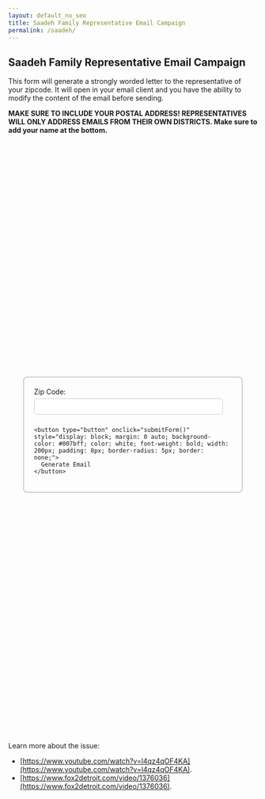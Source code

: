 ```yaml
---
layout: default_no_seo
title: Saadeh Family Representative Email Campaign
permalink: /saadeh/
---
```


<script>
  async function submitForm() {
    const zipCode = document.getElementById('zip').value;
    
    const apiUrl = `https://yra6hejx6k.execute-api.us-east-1.amazonaws.com/dev/get-representatives?zipcode=${zipCode}`;
    
    try {
      const response = await fetch(apiUrl);
      const data = await response.json();

      // Parsing the JSON, logging the value of the "email" key, and generating a mailto link
      data.forEach(item => {
        if (item.email) {
          const email = item.email;
          const subject = "Constituent Demand - HELP DR. SAADEH'S FAMILY";
          const body = `ADDRESS:

I am writing to urgently bring to your attention a matter of utmost importance that requires immediate action. I came across this report on Fox 2 Detroit, https://www.fox2detroit.com/video/1376036.

This is a horrific situation to be in. Dr. Yamaan Saadeh is a respected member of the Ann Arbor community and is currently embroiled in a harrowing situation as he endeavors to secure the safety and well-being of his family trapped in a conflict zone. Their lives are in peril, and swift intervention is crucial to prevent further tragedy.

The situation on the ground in Gaza demands an IMMEDIATE ceasefire. The ongoing conflict has placed innocent civilians, including children and the elderly, in grave danger. Lives are being shattered, families torn apart, and the humanitarian crisis is escalating by the hour. It is imperative that steps be taken to halt the violence and ensure the safety of all individuals caught in this turmoil.

As a constituent within your jurisdiction, I implore you to leverage your position and resources to extend a helping hand to Dr. Saadeh and his family. Your influence and connections can make a significant difference in facilitating their safe passage out of the conflict zone. Every moment is precious, and your prompt intervention can be the lifeline that these vulnerable individuals desperately need.

I demand, as your constituent, that you take immediate action to reach out to relevant authorities, utilize diplomatic channels, and exhaust all available means to provide assistance and ensure the safe evacuation of Dr. Saadeh's family. Time is of the essence, and any delay in your intervention could have dire consequences.

I urge you to act swiftly and decisively to bring about a ceasefire and to offer the necessary support and aid to evacuate innocent civilians from this conflict zone. The lives of Dr. Saadeh's family, along with countless others, depend on the urgency and efficacy of your response.

I will be eagerly awaiting your prompt action and update on the measures taken to address this critical situation. Your leadership and intervention in this matter will not only reflect compassion and responsibility but will also serve as a beacon of hope for those trapped in unimaginable circumstances.

Thank you for your immediate attention to this pressing matter. I trust that you will act with the urgency and empathy required to alleviate the suffering of innocent civilians.

Sincerely,
          `;
          const mailtoLink = `mailto:${email}?subject=${encodeURIComponent(subject)}&body=${encodeURIComponent(body)}`;

          // Open the mailto link in a new tab
          window.location.href = mailtoLink
        }
      });
    } catch (error) {
        console.error('Error fetching data:', error);
        var x = document.getElementById("hiddenText");
        if (x.style.display === "none") {
            x.style.display = "block";
        }
    }
  }
</script>

## Saadeh Family Representative Email Campaign

This form will generate a strongly worded letter to the representative of your zipcode. It will open in your email client and you have the ability to modify the content of the email before sending.

**MAKE SURE TO INCLUDE YOUR POSTAL ADDRESS! REPRESENTATIVES WILL ONLY ADDRESS EMAILS FROM THEIR OWN DISTRICTS. Make sure to add your name at the bottom.**

<div style="display: flex; justify-content: center; align-items: center; height: 30vh;">
  <form action="/submit" method="post" style="border: 2px solid #ccc; padding: 20px; border-radius: 8px; max-width: 400px; width: 100%;">
    <label for="zip" style="display: block; margin-bottom: 5px;">Zip Code:</label>
    <input type="text" id="zip" name="zip" style="width: calc(100% - 18px); padding: 8px; margin-bottom: 10px; border-radius: 5px; border: 1px solid #ccc;">

    <button type="button" onclick="submitForm()" style="display: block; margin: 0 auto; background-color: #007bff; color: white; font-weight: bold; width: 200px; padding: 8px; border-radius: 5px; border: none;">
      Generate Email
    </button>
  </form>
</div>

Learn more about the issue:
- [https://www.youtube.com/watch?v=l4qz4qOF4KA](https://www.youtube.com/watch?v=l4qz4qOF4KA).
- [https://www.fox2detroit.com/video/1376036](https://www.fox2detroit.com/video/1376036).

<div id="hiddenText" style="display: none;">

<h2 id="having-trouble-generating-the-email-">Having Trouble Generating the Email?</h2>
<p>If you&#39;re having trouble generating an email, you can looking your representative <a href="https://myreps.datamade.us/#/?results_level=federal">here</a>. Below is the text of email. You can paste the content of the email in your representative&#39;s contact form:</p>
<p><strong>Subject: Constituent Demand - HELP DR. SAADEH&#39;S FAMILY</strong></p>
<p>ADDRESS:</p>
<p>I am writing to urgently bring to your attention a matter of utmost importance that requires immediate action. I came across this report on Fox 2 Detroit, <a href="https://www.youtube.com/watch?v=l4qz4qOF4KA">https://www.youtube.com/watch?v=l4qz4qOF4KA</a>.</p>
<p>This is a horrific situation to be in. Dr. Yamaan Saadeh is a respected member of the Ann Arbor community and is currently embroiled in a harrowing situation as he endeavors to secure the safety and well-being of his family trapped in a conflict zone. Their lives are in peril, and swift intervention is crucial to prevent further tragedy.</p>
<p>The situation on the ground in Gaza demands an IMMEDIATE ceasefire. The ongoing conflict has placed innocent civilians, including children and the elderly, in grave danger. Lives are being shattered, families torn apart, and the humanitarian crisis is escalating by the hour. It is imperative that steps be taken to halt the violence and ensure the safety of all individuals caught in this turmoil.</p>
<p>As a constituent within your jurisdiction, I implore you to leverage your position and resources to extend a helping hand to Dr. Saadeh and his family. Your influence and connections can make a significant difference in facilitating their safe passage out of the conflict zone. Every moment is precious, and your prompt intervention can be the lifeline that these vulnerable individuals desperately need.</p>
<p>I demand, as your constituent, that you take immediate action to reach out to relevant authorities, utilize diplomatic channels, and exhaust all available means to provide assistance and ensure the safe evacuation of Dr. Saadeh&#39;s family. Time is of the essence, and any delay in your intervention could have dire consequences.</p>
<p>I urge you to act swiftly and decisively to bring about a ceasefire and to offer the necessary support and aid to evacuate innocent civilians from this conflict zone. The lives of Dr. Saadeh&#39;s family, along with countless others, depend on the urgency and efficacy of your response.</p>
<p>I will be eagerly awaiting your prompt action and update on the measures taken to address this critical situation. Your leadership and intervention in this matter will not only reflect compassion and responsibility but will also serve as a beacon of hope for those trapped in unimaginable circumstances.</p>
<p>Thank you for your immediate attention to this pressing matter. I trust that you will act with the urgency and empathy required to alleviate the suffering of innocent civilians.</p>
<p>Sincerely,</p>

</div>